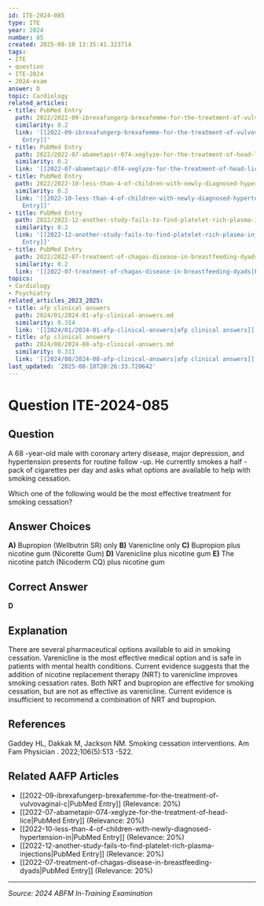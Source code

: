 ```yaml
---
id: ITE-2024-085
type: ITE
year: 2024
number: 85
created: 2025-08-10 13:35:41.323714
tags:
- ITE
- question
- ITE-2024
- 2024-exam
answer: D
topic: Cardiology
related_articles:
- title: PubMed Entry
  path: 2022/2022-09-ibrexafungerp-brexafemme-for-the-treatment-of-vulvovaginal-c.md
  similarity: 0.2
  link: '[[2022-09-ibrexafungerp-brexafemme-for-the-treatment-of-vulvovaginal-c|PubMed
    Entry]]'
- title: PubMed Entry
  path: 2022/2022-07-abametapir-074-xeglyze-for-the-treatment-of-head-lice.md
  similarity: 0.2
  link: '[[2022-07-abametapir-074-xeglyze-for-the-treatment-of-head-lice|PubMed Entry]]'
- title: PubMed Entry
  path: 2022/2022-10-less-than-4-of-children-with-newly-diagnosed-hypertension-in.md
  similarity: 0.2
  link: '[[2022-10-less-than-4-of-children-with-newly-diagnosed-hypertension-in|PubMed
    Entry]]'
- title: PubMed Entry
  path: 2022/2022-12-another-study-fails-to-find-platelet-rich-plasma-injections.md
  similarity: 0.2
  link: '[[2022-12-another-study-fails-to-find-platelet-rich-plasma-injections|PubMed
    Entry]]'
- title: PubMed Entry
  path: 2022/2022-07-treatment-of-chagas-disease-in-breastfeeding-dyads.md
  similarity: 0.2
  link: '[[2022-07-treatment-of-chagas-disease-in-breastfeeding-dyads|PubMed Entry]]'
topics:
- Cardiology
- Psychiatry
related_articles_2023_2025:
- title: afp clinical answers
  path: 2024/01/2024-01-afp-clinical-answers.md
  similarity: 0.314
  link: '[[2024/01/2024-01-afp-clinical-answers|afp clinical answers]]'
- title: afp clinical answers
  path: 2024/08/2024-08-afp-clinical-answers.md
  similarity: 0.311
  link: '[[2024/08/2024-08-afp-clinical-answers|afp clinical answers]]'
last_updated: '2025-08-10T20:26:33.720642'
---
```


# Question ITE-2024-085

## Question
A 68 -year-old male with coronary artery disease, major depression, and hypertension presents for 
routine follow -up. He currently smokes a half -pack of cigarettes per day and asks what options are 
available to help with smoking cessation.  
 
Which one of the following would be the most effective treatment for smoking cessation?

## Answer Choices
**A)** Bupropion (Wellbutrin SR) only
**B)** Varenicline only
**C)** Bupropion plus nicotine gum (Nicorette Gum)
**D)** Varenicline plus nicotine gum
**E)** The nicotine patch (Nicoderm CQ) plus nicotine gum

## Correct Answer
**D**

## Explanation
There are several pharmaceutical options available to aid in smoking cessation. Varenicline is the most effective medical option and is safe in patients with mental health conditions. Current evidence suggests that the addition of nicotine replacement therapy (NRT) to varenicline improves smoking cessation rates. Both NRT and bupropion are effective for smoking cessation, but are not as effective as varenicline. Current evidence is insufficient to recommend a combination of NRT and bupropion.

## References
Gaddey HL, Dakkak M, Jackson NM. Smoking cessation interventions. Am Fam Physician . 2022;106(5):513 -522.

## Related AAFP Articles
- [[2022-09-ibrexafungerp-brexafemme-for-the-treatment-of-vulvovaginal-c|PubMed Entry]] (Relevance: 20%)
- [[2022-07-abametapir-074-xeglyze-for-the-treatment-of-head-lice|PubMed Entry]] (Relevance: 20%)
- [[2022-10-less-than-4-of-children-with-newly-diagnosed-hypertension-in|PubMed Entry]] (Relevance: 20%)
- [[2022-12-another-study-fails-to-find-platelet-rich-plasma-injections|PubMed Entry]] (Relevance: 20%)
- [[2022-07-treatment-of-chagas-disease-in-breastfeeding-dyads|PubMed Entry]] (Relevance: 20%)

---
*Source: 2024 ABFM In-Training Examination*